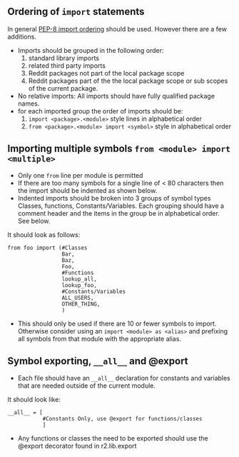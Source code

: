 ## Ordering of `import` statements

In general [PEP-8 import ordering](http://www.python.org/dev/peps/pep-0008/#imports) should be used.  However there are a few additions.

* Imports should be grouped in the following order:
   1. standard library imports
   2. related third party imports
   3. Reddit packages not part of the local package scope
   4. Reddit packages part of the the local package scope or sub scopes of the current package.
* No relative imports:  All imports should have fully qualified package names.
* for each imported group the order of imports should be:
   1. `import <package>.<module>` style lines in alphabetical order
   2. `from <package>.<module> import <symbol>` style in alphabetical order

## Importing multiple symbols `from <module> import <multiple>`
* Only one `from` line per module is permitted
* If there are too many symbols for a single line of < 80 characters then the import should be indented as shown below.
* Indented imports should be broken into 3 groups of symbol types Classes, functions, Constants/Variables.  Each grouping should have a comment header and the items in the group be in alphabetical order.  See below.

It should look as follows:

    from foo import (#Classes
                     Bar,
                     Baz,
                     Foo,
                     #Functions
                     lookup_all,
                     lookup_foo,
                     #Constants/Variables
                     ALL_USERS,
                     OTHER_THING,
                     )



* This should only be used if there are 10 or fewer symbols to import.  Otherwise consider using an `import <module> as <alias>` and prefixing all symbols from that module with the appropriate alias.

## Symbol exporting, `__all__` and @export
* Each file should have an `__all__` declaration for constants and variables that are needed outside of the current module. 

It should look like:

    __all__ = [
               #Constants Only, use @export for functions/classes
               ]

* Any functions or classes the need to be exported should use the @export decorator found in r2.lib.export